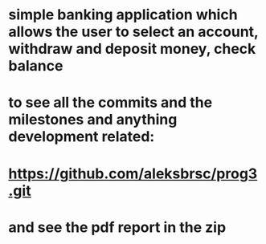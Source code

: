 # simple banking application which allows the user to select an account, withdraw and deposit money, check balance
# to see all the commits and the milestones and anything development related: 
# https://github.com/aleksbrsc/prog3.git
# and see the pdf report in the zip